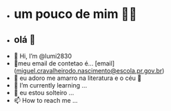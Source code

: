 - # um pouco de mim 🥵😈
- ## olá 🐙
- 👋 Hi, I’m @lumi2830
- 🤑meu email de contetao é...
[email] (miguel.cravalheirodo.nascimento@escola.pr.gov.br)
- 👀 eu adoro me amarro na  literatura e o céu 🥰
- 🌱 I’m currently learning ...
- 💞️  eu estou solteiro ...
- 📫 How to reach me ...

<!---
lumi2830/lumi2830 is a ✨ special ✨ repository because its `README.md` (this file) appears on your GitHub profile.
You can click the Preview link to take a look at your changes.
--->
